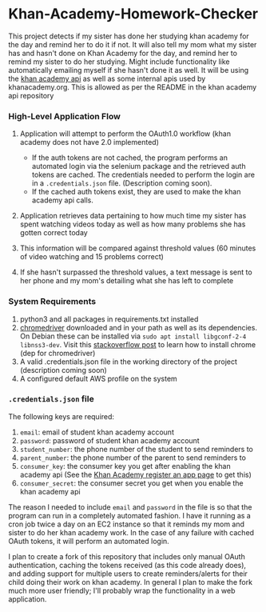 # Khan-Academy-Homework-Checker

This project detects if my sister has done her studying khan academy for the day and remind her to do it if not. It will also tell my mom what my sister has and hasn't done on Khan Academy for the day, and remind her to remind my sister to do her studying. Might include functionality like automatically emailing myself if she hasn't done it as well. It will be using the [khan academy api](https://github.com/Khan/khan-api) as well as some internal apis used by khanacademy.org. This is allowed as per the README in the khan academy api repository

### High-Level Application Flow

1. Application will attempt to perform the OAuth1.0 workflow (khan academy does not have 2.0 implemented)
	* If the auth tokens are not cached, the program performs an automated login via the selenium package and the retrieved auth tokens are cached. The credentials needed to perform the login are in a `.credentials.json` file. (Description coming soon).
	* If the cached auth tokens exist, they are used to make the khan academy api calls.

2. Application retrieves data pertaining to how much time my sister has spent watching videos today as well as how many problems she has gotten correct today
3. This information will be compared against threshold values (60 minutes of video watching and 15 problems correct) 
4. If she hasn't surpassed the threshold values, a text message is sent to her phone and my mom's detailing what she has left to complete

### System Requirements
1. python3 and all packages in requirements.txt installed
2. [chromedriver](https://sites.google.com/a/chromium.org/chromedriver/downloads) downloaded and in your path as well as its dependencies. On Debian these can be installed via `sudo apt install libgconf-2-4 libnss3-dev`. Visit this [stackoverflow post](https://askubuntu.com/questions/510056/how-to-install-google-chrome) to learn how to install chrome (dep for chromedriver)
3. A valid .credentials.json file in the working directory of the project (description coming soon)
4. A configured default AWS profile on the system

### `.credentials.json` file
The following keys are required: 
1. `email`: email of student khan academy account
2. `password`: password of student khan academy account
3. `student_number`: the phone number of the student to send reminders to
4. `parent_number`: the phone number of the parent to send reminders to
5. `consumer_key`: the consumer key you get after enabling the khan academy api (See the [Khan Academy register an app page](https://www.khanacademy.org/api-apps/register) to get this)
6. `consumer_secret`: the consumer secret you get when you enable the khan academy api

The reason I needed to include `email` and `password` in the file is so that the program can run in a completely automated fashion. I have it running as a cron job twice a day on an EC2 instance so that it reminds my mom and sister to do her khan academy work. In the case of any failure with cached OAuth tokens, it will perform an automated login. 

I plan to create a fork of this repository that includes only manual OAuth authentication, caching the tokens received (as this code already does), and adding support for multiple users to create reminders/alerts for their child doing their work on khan academy. In general I plan to make the fork much more user friendly; I'll probably wrap the functionality in a web application.
